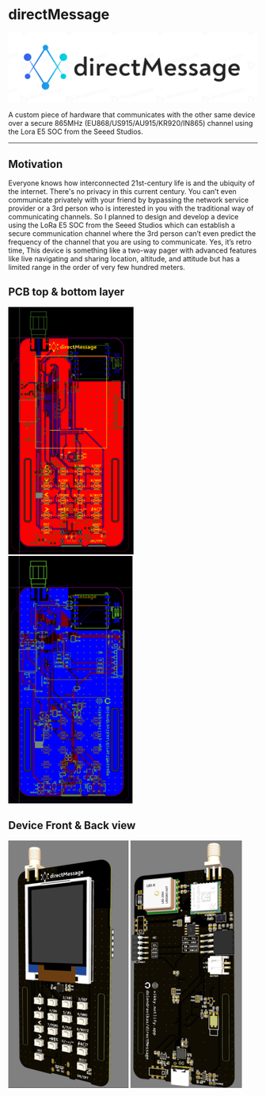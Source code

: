 # directMessage

<img src="Images\logo.png" alt="logo"/>

A custom piece of hardware that communicates with the other same device over a secure 865MHz (EU868/US915/AU915/KR920/IN865) channel using the Lora E5 SOC from the Seeed Studios.

---

## Motivation

Everyone knows how interconnected 21st-century life is and the ubiquity of the internet. There's no privacy in this current century. You can’t even communicate privately with your friend by bypassing the network service provider or a 3rd person who is interested in you with the traditional way of communicating channels. So I planned to design and develop a device using the LoRa E5 SOC from the Seeed Studios which can establish a secure communication channel where the 3rd person can’t even predict the frequency of the channel that you are using to communicate. Yes, it’s retro time, This device is something like a two-way pager with advanced features like live navigating and sharing location, altitude, and attitude but has a limited range in the order of very few hundred meters.

## PCB top & bottom layer

<p>
    <img src="Images\toplayer.png" alt="toplayer" height="500"/>
    <img src="Images\bottomlayer.png" alt="bottomlayer" height="500"/>
</p>

## Device Front & Back view

<p>
    <img src="Images\front.png" alt="front" height="500"/>
    <img src="Images\back.png" alt="back" height="500"/>
</p>
